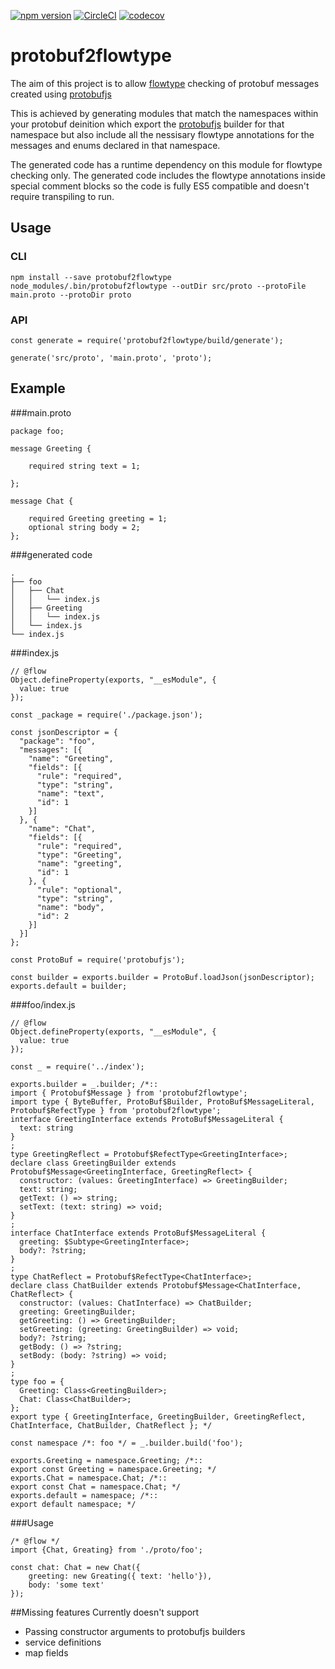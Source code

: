 [![npm version](https://badge.fury.io/js/protobuf2flowtype.svg)](https://badge.fury.io/js/protobuf2flowtype) [![CircleCI](https://circleci.com/gh/netproteus/protobuf2flowtype.svg?style=svg)](https://circleci.com/gh/netproteus/protobuf2flowtype) [![codecov](https://codecov.io/gh/netproteus/protobuf2flowtype/branch/master/graph/badge.svg)](https://codecov.io/gh/netproteus/protobuf2flowtype)

# protobuf2flowtype

The aim of this project is to allow [flowtype](https://flowtype.org/) checking of protobuf messages created using [protobufjs](https://github.com/dcodeIO/protobuf.js)

This is achieved by generating modules that match the namespaces within your protobuf deinition which export the [protobufjs](https://github.com/dcodeIO/protobuf.js) builder for that namespace but also include all the nessisary flowtype annotations for the messages and enums declared in that namespace.

The generated code has a runtime dependency on this module for flowtype checking only. The generated code includes the flowtype annotations inside special comment blocks so the code is fully ES5 compatible and doesn't require transpiling to run.

## Usage

### CLI

```
npm install --save protobuf2flowtype
node_modules/.bin/protobuf2flowtype --outDir src/proto --protoFile main.proto --protoDir proto
```

### API

```
const generate = require('protobuf2flowtype/build/generate'); 

generate('src/proto', 'main.proto', 'proto');
```

## Example

###main.proto
```
package foo;

message Greeting {

    required string text = 1;

};

message Chat {

    required Greeting greeting = 1;
    optional string body = 2;
};

```

###generated code
```
.
├── foo
│   ├── Chat
│   │   └── index.js
│   ├── Greeting
│   │   └── index.js
│   └── index.js
└── index.js
```

###index.js
```
// @flow
Object.defineProperty(exports, "__esModule", {
  value: true
});

const _package = require('./package.json');

const jsonDescriptor = {
  "package": "foo",
  "messages": [{
    "name": "Greeting",
    "fields": [{
      "rule": "required",
      "type": "string",
      "name": "text",
      "id": 1
    }]
  }, {
    "name": "Chat",
    "fields": [{
      "rule": "required",
      "type": "Greeting",
      "name": "greeting",
      "id": 1
    }, {
      "rule": "optional",
      "type": "string",
      "name": "body",
      "id": 2
    }]
  }]
};

const ProtoBuf = require('protobufjs');

const builder = exports.builder = ProtoBuf.loadJson(jsonDescriptor);
exports.default = builder;
```

###foo/index.js
```
// @flow
Object.defineProperty(exports, "__esModule", {
  value: true
});

const _ = require('../index');

exports.builder = _.builder; /*::
import { Protobuf$Message } from 'protobuf2flowtype';
import type { ByteBuffer, ProtoBuf$Builder, ProtoBuf$MessageLiteral, Protobuf$RefectType } from 'protobuf2flowtype';
interface GreetingInterface extends ProtoBuf$MessageLiteral {
  text: string
}
;
type GreetingReflect = Protobuf$RefectType<GreetingInterface>;
declare class GreetingBuilder extends Protobuf$Message<GreetingInterface, GreetingReflect> {
  constructor: (values: GreetingInterface) => GreetingBuilder;
  text: string;
  getText: () => string;
  setText: (text: string) => void;
}
;
interface ChatInterface extends ProtoBuf$MessageLiteral {
  greeting: $Subtype<GreetingInterface>;
  body?: ?string;
}
;
type ChatReflect = Protobuf$RefectType<ChatInterface>;
declare class ChatBuilder extends Protobuf$Message<ChatInterface, ChatReflect> {
  constructor: (values: ChatInterface) => ChatBuilder;
  greeting: GreetingBuilder;
  getGreeting: () => GreetingBuilder;
  setGreeting: (greeting: GreetingBuilder) => void;
  body?: ?string;
  getBody: () => ?string;
  setBody: (body: ?string) => void;
}
;
type foo = {
  Greeting: Class<GreetingBuilder>;
  Chat: Class<ChatBuilder>;
};
export type { GreetingInterface, GreetingBuilder, GreetingReflect, ChatInterface, ChatBuilder, ChatReflect }; */

const namespace /*: foo */ = _.builder.build('foo');

exports.Greeting = namespace.Greeting; /*::
export const Greeting = namespace.Greeting; */
exports.Chat = namespace.Chat; /*::
export const Chat = namespace.Chat; */
exports.default = namespace; /*::
export default namespace; */
```

###Usage
```
/* @flow */
import {Chat, Greating} from './proto/foo';

const chat: Chat = new Chat({
    greeting: new Greating({ text: 'hello'}),
    body: 'some text'
});

```

##Missing features
Currently doesn't support
* Passing constructor arguments to protobufjs builders
* service definitions
* map fields



